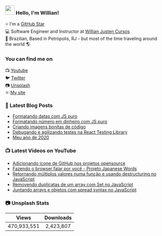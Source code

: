 ### <img src="https://media.giphy.com/media/hvRJCLFzcasrR4ia7z/giphy.gif" width="30px"> Hello, I'm Willian!

⭐ I'm a [GitHub Star](https://stars.github.com/profiles/willianjusten/) <br>
💻 Software Engineer and Instructor at [Willian Justen Cursos](https://willianjusten.com.br/cursos) <br>
🏡 Brazilian, Based in Petrópolis, RJ - but most of the time traveling around the world 🌎

### You can find me on

📺 [Youtube](https://www.youtube.com/WillianJustenCursos/?sub_confirmation=1) <br>
🐦 [Twitter](https://twitter.com/Willian_justen) <br>
📷 [Unsplash](https://unsplash.com/@willianjusten) <br>
⚛️ [My site](https://willianjusten.com.br) <br>

### 📕 Latest Blog Posts

<!-- BLOG:START -->
- [Formatando datas com JS puro](https://willianjusten.com.br/formatando-datas-com-js-puro/)
- [Formatando número em dinheiro com JS puro](https://willianjusten.com.br/formatando-numero-em-dinheiro-com-js-puro/)
- [Criando imagens bonitas de código](https://willianjusten.com.br/criando-imagens-bonitas-de-codigo/)
- [Debugando e agilizando testes na React Testing Library](https://willianjusten.com.br/debugando-e-agilizando-testes-na-react-testing-library/)
- [Meu ano de 2020](https://willianjusten.com.br/meu-ano-de-2020/)
<!-- BLOG:END -->

### 📺 Latest Videos on YouTube

<!-- YOUTUBE:START -->
- [Adicionando ícone de GitHub nos projetos opensource](https://www.youtube.com/watch?v=H5XBjyoU1E0)
- [Fazendo o browser falar por você - Projeto Japanese Words](https://www.youtube.com/watch?v=SOgN69e9-Uc)
- [Retornando múltiplos valores numa função e usando destructuring no JavaScript](https://www.youtube.com/watch?v=R1MzzVswwFw)
- [Removendo duplicatas de um array com Set no JavaScript](https://www.youtube.com/watch?v=JxkQGHMuZQw)
- [Juntando arrays e objetos com spread syntax no JavaScript](https://www.youtube.com/watch?v=1Y8h-R-uymM)
<!-- YOUTUBE:END -->

### 📷 Unsplash Stats

<!-- UNSPLASH-STATS:START -->
| **Views**         | **Downloads**        |
|:-----------------:|:--------------------:|
|470,933,551   | 2,423,807 |
<!-- UNSPLASH-STATS:END -->
